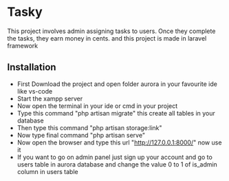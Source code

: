 # Tasky
This project involves admin assigning tasks to users. Once they complete the tasks, they earn money in cents. and this project is made in laravel framework

## Installation
* First Download the project and open folder aurora in your favourite ide like vs-code
* Start the xampp server
* Now open the terminal in your ide or cmd in your project
* Type this command "php artisan migrate" this create all tables in your database
* Then type this command "php artisan storage:link"
* Now type final command "php artisan serve"
* Now open the browser and type this url "http://127.0.0.1:8000/" now use it
* If you want to go on admin panel just sign up your account and go to users table in aurora database and change the value 0 to 1 of is_admin column in users table
